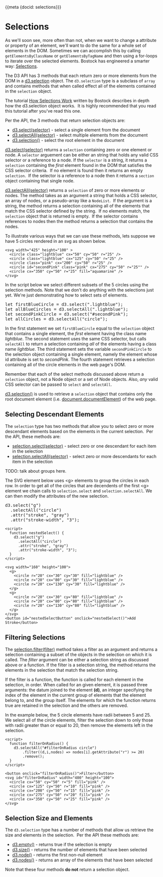 {{meta {docid: selections}}}

<style>
  svg {
      display: inline-block;
      vertical-align: middle;
  }
  button{
      display: inline;
      vertical-align: middle;
  }
  .lightblue {
      fill: lightblue;
  }
  .pink {
    fill: pink;
  }
</style>

<script src="https://d3js.org/d3.v4.min.js"></script>

# Selections

As we'll soon see, more often than not, when we want to change a attribute or property of an element, we'll want to do the same for a whole set of elements in the DOM.  Sometimes we can accomplish this by calling `getElementsByClassName` or `getElementsByTagName` and then using a for-loops to iterate over the selected elements. Bostock has engineered a smarter way: [Selections](https://github.com/d3/d3-selection/blob/master/README.md#selection).


The D3 API has 3 methods that each return zero or more elements from the DOM in a [d3.selection](https://github.com/d3/d3-selection/blob/master/README.md#selection) object.  The `d3.selection` type is a subclass of `array` and contains methods that when called effect all of the elements contained in the `selection` object.


The tutorial [How Selections Work](https://bost.ocks.org/mike/selection/) written by Bostock describes in depth how the d3.selection object works.  It is highly recommended that you read this tutorial after you've read this one.

Per the API, the 3 methods that return selection objects are:
+ [d3.select(selector)](https://github.com/d3/d3-selection/blob/master/README.md#select) - select a single element from the document
+ [d3.selectAll(selector)](https://github.com/d3/d3-selection/blob/master/README.md#selectAll) - select multiple elements from the document
+ [d3.selection()](https://github.com/d3/d3-selection/blob/master/README.md#selection) - select the root element in the document


[d3.select(selector)](https://github.com/d3/d3-selection/blob/master/README.md#select) returns a `selection` containing zero or one element or node. A `selector` arguement can be either an string that holds any valid CSS selector or a reference to a node.  If the `selector` is a string, it returns a `selection` containing the *first* element found in the DOM that satisfies the CSS selector criteria.  If no element is found then it returns an empty `selection`.  If the selector is a reference to a node then it returns a `section` object containing that single node.


[d3.selectAll(selector)](https://github.com/d3/d3-selection/blob/master/README.md#selectAll) returns a `selection` of zero or more elements or nodes. The method takes as an argument a string that holds a CSS selector, an array of nodes, or a pseudo-array like a `NodeList`.  If the argument is a string, the method returns a selection containing all of the elements that match the CSS selector defined by the string.  If no elements match, the `selection` object that is returned is empty.  If the selector contains references to nodes then the method returns a selection that contains the nodes.

To illustrate various ways that we can use these methods, lets suppose we have 5 circles rendered in an svg as shown below.

``` {cm: visible}
<svg width="425" height="100" >
  <circle class="lightblue" cx="50" cy="50" r="25" />
  <circle class="lightblue" cx="125" cy="50" r="25" />
  <circle class="pink" cx="200" cy="50" r="25" />
  <circle id="secondPink" class="pink" cx="275" cy="50" r="25"" />
  <circle cx="350" cy="50" r="25" fill="aquamarine" />
</svg>
```

In the script below we select different subsets of the 5 circles using the selection methods.  Note that we don't do anything with the selections just yet.  We're just demonstrating how to select sets of elements.


<pre>
let firstBlueCircle = d3.select(".lightblue");
let allBlueCircles = d3.selectAll(".lightblue");
let secondPinkCircle = d3.select("#secondPink");
let allCircles = d3.selectAll("circle");
</pre>


In the first statement we set `firstBlueCircle` equal to the `selection` object that contains a single element, the *first* element having the class name *lightblue*.  The second statement uses the same CSS selector, but calls `selectAll` to return a selection containing *all* of the elements having a class name *lightblue*.  The third statement sets the variable `secondPinkCircle` to the selection object containing a single element, namely the element whose id attribute is set to *secondPink*.  The fourth statement retrieves a selection containing all of the circle elements in the web page's DOM.

Remember that each of the select methods discussed above return a `selection` object, not a Node object or a set of Node objects.  Also, *any* valid CSS selector can be passed to `select` and `selectAll`.

[d3.selection()](https://github.com/d3/d3-selection/blob/master/README.md#selection) is used to retrieve a `selection` object that contains only the root document element (i.e. [document.documentElement](https://developer.mozilla.org/en-US/docs/Web/API/Document/documentElement)) of the web page.

## Selecting Descendant Elements
The `selection` type has two methods that allow you to select zero or more descendant elements based on the elements in the current selection.  Per the API, these methods are:

+ [selection.select(selector)](https://github.com/d3/d3-selection/blob/master/README.md#selection_select) - select zero or one descendant for each item in the selection
+ [selection.selectAll(selector)](https://github.com/d3/d3-selection/blob/master/README.md#selection_selectAll) - select zero or more descendants for each item in the selection

TODO: talk about groups here.

The SVG element below uses &lt;g&gt; elements to group the circles in each row.  In order to get all of the circles that are decendents of the first &lt;g&gt; element we chain calls to `selection.select` and `selection.selectAll`.  We can then modify the attributes of the new selection.


<pre>
d3.select("g")
  .selectAll("circle")
  .attr("stroke", "gray")
  .attr("stroke-width", "3");
</pre>


```
<script>
  function nestedSelect() {
    d3.select("g")
      .selectAll("circle")
      .attr("stroke", "gray")
      .attr("stroke-width", "3");
  }
</script>

<svg width="160" height="100">
  <g>
    <circle r="20" cx="30" cy="30" fill="lightblue" />
    <circle r="20" cx="80" cy="30" fill="lightblue" />
    <circle r="20" cx="130" cy="30" fill="lightblue" />
  </g>
  <g>
    <circle r="20" cx="30" cy="80" fill="lightblue" />
    <circle r="20" cx="80" cy="80" fill="lightblue" />
    <circle r="20" cx="130" cy="80" fill="lightblue" />
  </g>
</svg>
<button id="nestedSelectButton" onclick="nestedSelect()">Add Stroke</button>
```


## Filtering Selections

The [selection.filter(filter)](https://github.com/d3/d3-selection/blob/master/README.md#selection_filter) method takes a filter as an argument and returns a selection containing a subset of the objects in the selection on which it is called.  The *filter* argument can be either a selection string as discussed above or a function.  If the filter is a selection string, the method returns the elements in the selection that match the selection string.

If the filter is a function, the function is called for each element in the selection, in order.  When called for an given element, it is passed three arguments:  the datum joined to the element **(d)**, an integer specifying the index of the element in the current group of elements that the element belong to, and the group itself.  The elements for which the function returns true are retained in the selection and the others are removed.

In the example below, the 5 circle elements have radii between 5 and 25.  We select all of the circle elements, filter the selection down to only those with radii greater than or equal to 20, then remove the elements left in the selection.

```
<script>
  function filterOnRadius() {
    d3.selectAll("#filterOnRadius circle")
        .filter((d,i,nodes) => nodes[i].getAttribute("r") >= 20)
        .remove();
  }
</script>

<button onclick="filterOnRadius()">Filter</button>
<svg id="filterOnRadius" width="400" height="100">
  <circle cx="50" cy="50" r="5" fill="pink" />
  <circle cx="125" cy="50" r="10" fill="pink" />
  <circle cx="200" cy="50" r="15" fill="pink" />
  <circle cx="275" cy="50" r="20" fill="pink" />
  <circle cx="350" cy="50" r="25" fill="pink" />
</svg>
```

## Selection Size and Elements
The `d3.selection` type has a number of methods that allow us retrieve the size and elements in the selection.  Per the API these methods are:

+ [d3.empty()](https://github.com/d3/d3-selection/blob/master/README.md#selection_empty) - returns true if the selection is empty
+ [d3.size()](https://github.com/d3/d3-selection/blob/master/README.md#selection_size) - returns the number of elements that have been selected
+ [d3.node()](https://github.com/d3/d3-selection/blob/master/README.md#selection_node) - returns the first non-null element
+ [d3.nodes()](https://github.com/d3/d3-selection/blob/master/README.md#selection_nodes) - returns an array of the elements that have been selected

Note that these four methods **do not** return a selection object.